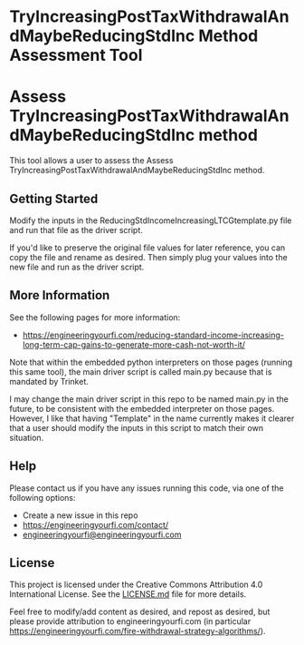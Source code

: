 # TryIncreasingPostTaxWithdrawalAndMaybeReducingStdInc Method Assessment Tool

# Assess TryIncreasingPostTaxWithdrawalAndMaybeReducingStdInc method

This tool allows a user to assess the Assess TryIncreasingPostTaxWithdrawalAndMaybeReducingStdInc method.

## Getting Started

Modify the inputs in the ReducingStdIncomeIncreasingLTCGtemplate.py file and run that file as the driver script.

If you'd like to preserve the original file values for later reference, you can copy the file and rename as desired. Then simply plug your values into the new file and run as the driver script.

## More Information

See the following pages for more information:

* https://engineeringyourfi.com/reducing-standard-income-increasing-long-term-cap-gains-to-generate-more-cash-not-worth-it/

Note that within the embedded python interpreters on those pages (running this same tool), the main driver script is called main.py because that is mandated by Trinket. 

I may change the main driver script in this repo to be named main.py in the future, to be consistent with the embedded interpreter on those pages. However, I like that having "Template" in the name currently makes it clearer that a user should modify the inputs in this script to match their own situation.

## Help

Please contact us if you have any issues running this code, via one of the following options:

* Create a new issue in this repo
* https://engineeringyourfi.com/contact/
* engineeringyourfi@engineeringyourfi.com

## License

This project is licensed under the Creative Commons Attribution 4.0 International License. See the [LICENSE.md](https://github.com/EngineeringYourFI/master/blob/main/LICENSE.md) file for more details.

Feel free to modify/add content as desired, and repost as desired, but please provide attribution to engineeringyourfi.com (in particular https://engineeringyourfi.com/fire-withdrawal-strategy-algorithms/).
